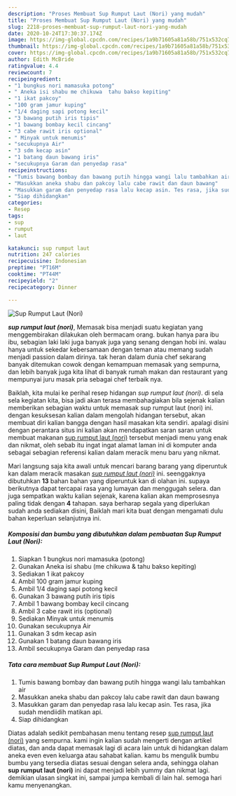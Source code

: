 ```yaml
---
description: "Proses Membuat Sup Rumput Laut (Nori) yang mudah"
title: "Proses Membuat Sup Rumput Laut (Nori) yang mudah"
slug: 2218-proses-membuat-sup-rumput-laut-nori-yang-mudah
date: 2020-10-24T17:30:37.174Z
image: https://img-global.cpcdn.com/recipes/1a9b71605a81a58b/751x532cq70/sup-rumput-laut-nori-foto-resep-utama.jpg
thumbnail: https://img-global.cpcdn.com/recipes/1a9b71605a81a58b/751x532cq70/sup-rumput-laut-nori-foto-resep-utama.jpg
cover: https://img-global.cpcdn.com/recipes/1a9b71605a81a58b/751x532cq70/sup-rumput-laut-nori-foto-resep-utama.jpg
author: Edith McBride
ratingvalue: 4.4
reviewcount: 7
recipeingredient:
- "1 bungkus nori mamasuka potong"
- " Aneka isi shabu me chikuwa  tahu bakso kepiting"
- "1 ikat pakcoy"
- "100 gram jamur kuping"
- "1/4 daging sapi potong kecil"
- "3 bawang putih iris tipis"
- "1 bawang bombay kecil cincang"
- "3 cabe rawit iris optional"
- " Minyak untuk menumis"
- "secukupnya Air"
- "3 sdm kecap asin"
- "1 batang daun bawang iris"
- "secukupnya Garam dan penyedap rasa"
recipeinstructions:
- "Tumis bawang bombay dan bawang putih hingga wangi lalu tambahkan air"
- "Masukkan aneka shabu dan pakcoy lalu cabe rawit dan daun bawang"
- "Masukkan garam dan penyedap rasa lalu kecap asin. Tes rasa, jika sudah mendiidih matikan api."
- "Siap dihidangkan"
categories:
- Resep
tags:
- sup
- rumput
- laut

katakunci: sup rumput laut 
nutrition: 247 calories
recipecuisine: Indonesian
preptime: "PT16M"
cooktime: "PT44M"
recipeyield: "2"
recipecategory: Dinner

---
```



![Sup Rumput Laut (Nori)](https://img-global.cpcdn.com/recipes/1a9b71605a81a58b/751x532cq70/sup-rumput-laut-nori-foto-resep-utama.jpg)

<b><i>sup rumput laut (nori)</i></b>, Memasak bisa menjadi suatu kegiatan yang menggembirakan dilakukan oleh bermacam orang. bukan hanya para ibu ibu, sebagian laki laki juga banyak juga yang senang dengan hobi ini. walau hanya untuk sekedar kebersamaan dengan teman atau memang sudah menjadi passion dalam dirinya. tak heran dalam dunia chef sekarang banyak ditemukan cowok dengan kemampuan memasak yang sempurna, dan lebih banyak juga kita lihat di banyak rumah makan dan restaurant yang mempunyai juru masak pria sebagai chef terbaik nya.

Baiklah, kita mulai ke perihal resep hidangan <i>sup rumput laut (nori)</i>. di sela sela kegiatan kita, bisa jadi akan terasa membahagiakan bila sejenak kalian memberikan sebagian waktu untuk memasak sup rumput laut (nori) ini. dengan kesuksesan kalian dalam mengolah hidangan tersebut, akan membuat diri kalian bangga dengan hasil masakan kita sendiri. apalagi disini dengan perantara situs ini kalian akan mendapatkan saran saran untuk membuat makanan <u>sup rumput laut (nori)</u> tersebut menjadi menu yang enak dan nikmat, oleh sebab itu ingat ingat alamat laman ini di komputer anda sebagai sebagian referensi kalian dalam meracik menu baru yang nikmat.




Mari langsung saja kita awali untuk mencari barang barang yang diperuntuk kan dalam meracik masakan <u><i>sup rumput laut (nori)</i></u> ini. seenggaknya dibutuhkan <b>13</b> bahan bahan yang diperuntuk kan di olahan ini. supaya berikutnya dapat tercapai rasa yang lumayan dan menggugah selera. dan juga sempatkan waktu kalian sejenak, karena kalian akan memprosesnya paling tidak dengan <b>4</b> tahapan. saya berharap segala yang diperlukan sudah anda sediakan disini, Baiklah mari kita buat dengan mengamati dulu bahan keperluan selanjutnya ini.

<!--inarticleads1-->

##### Komposisi dan bumbu yang dibutuhkan dalam pembuatan Sup Rumput Laut (Nori):

1. Siapkan 1 bungkus nori mamasuka (potong)
1. Gunakan  Aneka isi shabu (me chikuwa &amp; tahu bakso kepiting)
1. Sediakan 1 ikat pakcoy
1. Ambil 100 gram jamur kuping
1. Ambil 1/4 daging sapi potong kecil
1. Gunakan 3 bawang putih iris tipis
1. Ambil 1 bawang bombay kecil cincang
1. Ambil 3 cabe rawit iris (optional)
1. Sediakan  Minyak untuk menumis
1. Gunakan secukupnya Air
1. Gunakan 3 sdm kecap asin
1. Gunakan 1 batang daun bawang iris
1. Ambil secukupnya Garam dan penyedap rasa




<!--inarticleads2-->

##### Tata cara membuat Sup Rumput Laut (Nori):

1. Tumis bawang bombay dan bawang putih hingga wangi lalu tambahkan air
1. Masukkan aneka shabu dan pakcoy lalu cabe rawit dan daun bawang
1. Masukkan garam dan penyedap rasa lalu kecap asin. Tes rasa, jika sudah mendiidih matikan api.
1. Siap dihidangkan




Diatas adalah sedikit pembahasan menu tentang resep <u>sup rumput laut (nori)</u> yang sempurna. kami ingin kalian sudah mengerti dengan artikel diatas, dan anda dapat memasak lagi di acara lain untuk di hidangkan dalam aneka even even keluarga atau sahabat kalian. kamu bs mengulik bumbu bumbu yang tersedia diatas sesuai dengan selera anda, sehingga olahan <b>sup rumput laut (nori)</b> ini dapat menjadi lebih yummy dan nikmat lagi. demikian ulasan singkat ini, sampai jumpa kembali di lain hal. semoga hari kamu menyenangkan.
